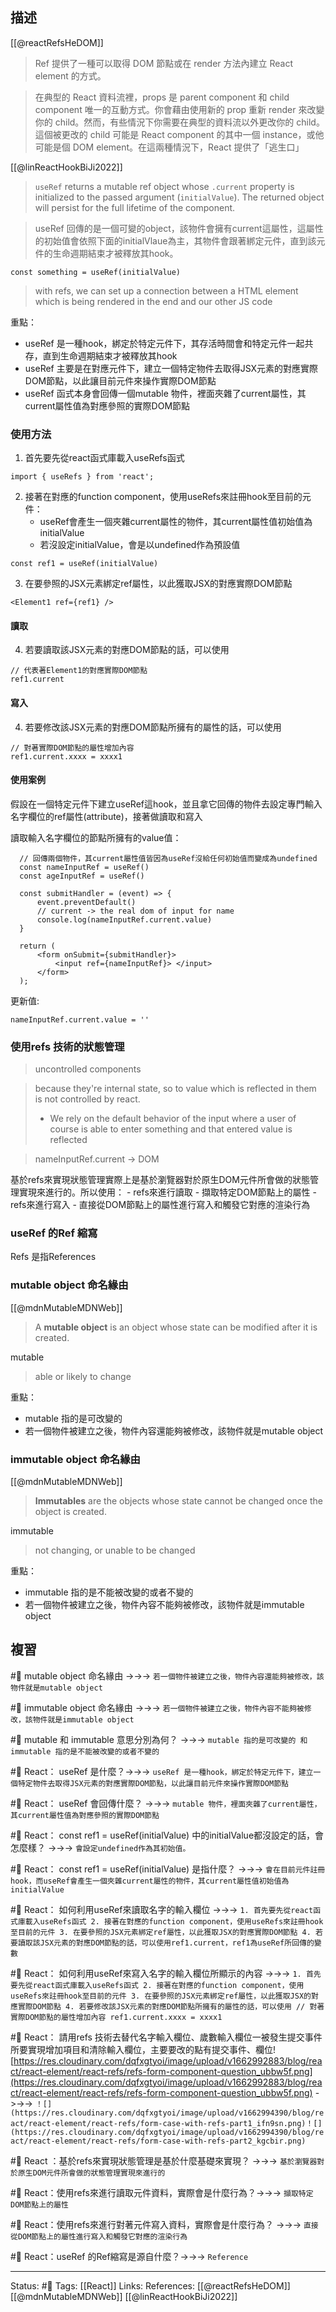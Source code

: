 ## 描述
[[@reactRefsHeDOM]]
> Ref 提供了一種可以取得 DOM 節點或在 render 方法內建立 React element 的方式。


> 在典型的 React 資料流裡，props 是 parent component 和 child component 唯一的互動方式。你會藉由使用新的 prop 重新 render 來改變你的 child。然而，有些情況下你需要在典型的資料流以外更改你的 child。這個被更改的 child 可能是 React component 的其中一個 instance，或他可能是個 DOM element。在這兩種情況下，React 提供了「逃生口」


[[@linReactHookBiJi2022]]
> `useRef` returns a mutable ref object whose `.current` property is initialized to the passed argument (`initialValue`). The returned object will persist for the full lifetime of the component.

>useRef 回傳的是一個可變的object，該物件會擁有current這屬性，這屬性的初始值會依照下面的initialVlaue為主，其物件會跟著綁定元件，直到該元件的生命週期結束才被釋放其hook。


```
const something = useRef(initialValue)
```

> with refs, we can set up a connection between a HTML element which is being rendered in the end and our other JS code



重點：
- useRef 是一種hook，綁定於特定元件下，其存活時間會和特定元件一起共存，直到生命週期結束才被釋放其hook
- useRef 主要是在對應元件下，建立一個特定物件去取得JSX元素的對應實際DOM節點，以此讓目前元件來操作實際DOM節點
- useRef 函式本身會回傳一個mutable 物件，裡面夾雜了current屬性，其current屬性值為對應參照的實際DOM節點

### 使用方法


1. 首先要先從react函式庫載入useRefs函式
```
import { useRefs } from 'react';
```

2. 接著在對應的function component，使用useRefs來註冊hook至目前的元件：
	- useRef會產生一個夾雜current屬性的物件，其current屬性值初始值為initialValue
	- 若沒設定initialValue，會是以undefined作為預設值
```
const ref1 = useRef(initialValue)
```

3. 在要參照的JSX元素綁定ref屬性，以此獲取JSX的對應實際DOM節點
```
<Element1 ref={ref1} />
```

#### 讀取
4. 若要讀取該JSX元素的對應DOM節點的話，可以使用
```
// 代表著Element1的對應實際DOM節點
ref1.current
```

#### 寫入
4. 若要修改該JSX元素的對應DOM節點所擁有的屬性的話，可以使用
```
// 對著實際DOM節點的屬性增加內容
ref1.current.xxxx = xxxx1
```


#### 使用案例

假設在一個特定元件下建立useRef這hook，並且拿它回傳的物件去設定專門輸入名字欄位的ref屬性(attribute)，接著做讀取和寫入

讀取輸入名字欄位的節點所擁有的value值：
```
  // 回傳兩個物件，其current屬性值皆因為useRef沒給任何初始值而變成為undefined
  const nameInputRef = useRef()
  const ageInputRef = useRef()

  const submitHandler = (event) => {
      event.preventDefault()
      // current -> the real dom of input for name
      console.log(nameInputRef.current.value)
  }
```

```
  return (
      <form onSubmit={submitHandler}>
          <input ref={nameInputRef}> </input>
      </form>
  );
```

更新值:
```
nameInputRef.current.value = ''
```

### 使用refs 技術的狀態管理
> uncontrolled components

  
> because they're internal state, so to value which is reflected in them is not controlled by react.
> 	- We rely on the default behavior of the input where a user of course is able to enter something and that entered value is reflected

> nameInputRef.current -> DOM

基於refs來實現狀態管理實際上是基於瀏覽器對於原生DOM元件所會做的狀態管理實現來進行的。所以使用：
	- refs來進行讀取 - 擷取特定DOM節點上的屬性
	- refs來進行寫入 - 直接從DOM節點上的屬性進行寫入和觸發它對應的渲染行為

### useRef 的Ref 縮寫

Refs 是指References

### mutable object 命名緣由
[[@mdnMutableMDNWeb]]
> A **mutable object** is an object whose state can be modified after it is created.

mutable
> able or likely to change

重點：
- mutable 指的是可改變的
- 若一個物件被建立之後，物件內容還能夠被修改，該物件就是mutable object

### immutable object 命名緣由
[[@mdnMutableMDNWeb]]
> **Immutables** are the objects whose state cannot be changed once the object is created.

immutable 
> not changing, or unable to be changed


重點：
- immutable 指的是不能被改變的或者不變的
- 若一個物件被建立之後，物件內容不能夠被修改，該物件就是immutable object





## 複習



#🧠 mutable object 命名緣由 ->->-> `若一個物件被建立之後，物件內容還能夠被修改，該物件就是mutable object`
<!--SR:!2022-09-15,2,248-->

#🧠 immutable object 命名緣由 ->->-> `若一個物件被建立之後，物件內容不能夠被修改，該物件就是immutable object`
<!--SR:!2022-09-15,2,248-->

#🧠 mutable 和 immutable 意思分別為何？ ->->-> `mutable 指的是可改變的 和 immutable 指的是不能被改變的或者不變的 `
<!--SR:!2022-09-15,2,248-->

#🧠 React： useRef 是什麼？->->-> `useRef 是一種hook，綁定於特定元件下，建立一個特定物件去取得JSX元素的對應實際DOM節點，以此讓目前元件來操作實際DOM節點`
<!--SR:!2022-09-15,2,248-->

#🧠  React： useRef 會回傳什麼？ ->->-> `mutable 物件，裡面夾雜了current屬性，其current屬性值為對應參照的實際DOM節點`
<!--SR:!2022-09-15,2,248-->

#🧠 React： const ref1 = useRef(initialValue) 中的initialValue都沒設定的話，會怎麼樣？ ->->-> `會設定undefined作為其初始值。`
<!--SR:!2022-09-15,2,248-->

#🧠 React： const ref1 = useRef(initialValue) 是指什麼？ ->->-> `會在目前元件註冊hook，而useRef會產生一個夾雜current屬性的物件，其current屬性值初始值為initialValue`
<!--SR:!2022-09-16,3,250-->

#🧠 React： 如何利用useRef來讀取名字的輸入欄位  ->->-> `1. 首先要先從react函式庫載入useRefs函式 2. 接著在對應的function component，使用useRefs來註冊hook至目前的元件 3. 在要參照的JSX元素綁定ref屬性，以此獲取JSX的對應實際DOM節點 4. 若要讀取該JSX元素的對應DOM節點的話，可以使用ref1.current，ref1為useRef所回傳的變數`
<!--SR:!2022-09-15,2,248-->

#🧠 React： 如何利用useRef來寫入名字的輸入欄位所顯示的內容  ->->-> `1. 首先要先從react函式庫載入useRefs函式 2. 接著在對應的function component，使用useRefs來註冊hook至目前的元件 3. 在要參照的JSX元素綁定ref屬性，以此獲取JSX的對應實際DOM節點 4. 若要修改該JSX元素的對應DOM節點所擁有的屬性的話，可以使用 // 對著實際DOM節點的屬性增加內容 ref1.current.xxxx = xxxx1`
<!--SR:!2022-09-16,3,250-->




#🧠 React： 請用refs 技術去替代名字輸入欄位、歲數輸入欄位一被發生提交事件所要實現增加項目和清除輸入欄位，主要要改的點有提交事件、欄位![https://res.cloudinary.com/dqfxgtyoi/image/upload/v1662992883/blog/react/react-element/react-refs/refs-form-component-question_ubbw5f.png](https://res.cloudinary.com/dqfxgtyoi/image/upload/v1662992883/blog/react/react-element/react-refs/refs-form-component-question_ubbw5f.png) ->->-> `！[](https://res.cloudinary.com/dqfxgtyoi/image/upload/v1662994390/blog/react/react-element/react-refs/form-case-with-refs-part1_ifn9sn.png)！[](https://res.cloudinary.com/dqfxgtyoi/image/upload/v1662994390/blog/react/react-element/react-refs/form-case-with-refs-part2_kgcbir.png)`

#🧠 React ：基於refs來實現狀態管理是基於什麼基礎來實現？ ->->-> `基於瀏覽器對於原生DOM元件所會做的狀態管理實現來進行的`
<!--SR:!2022-09-15,2,248-->


#🧠 React：使用refs來進行讀取元件資料，實際會是什麼行為？->->-> `擷取特定DOM節點上的屬性`
<!--SR:!2022-09-15,2,248-->

#🧠 React：使用refs來進行對著元件寫入資料，實際會是什麼行為？ ->->-> `直接從DOM節點上的屬性進行寫入和觸發它對應的渲染行為`
<!--SR:!2022-09-14,1,230-->

#🧠 React：useRef 的Ref縮寫是源自什麼？->->-> `Reference`
<!--SR:!2022-09-15,2,248-->


---
Status: #🌱 
Tags:
[[React]] 
Links:
References:
[[@reactRefsHeDOM]]
[[@mdnMutableMDNWeb]]
[[@linReactHookBiJi2022]]